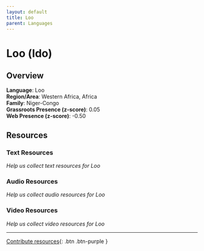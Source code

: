 ```yaml
---
layout: default
title: Loo
parent: Languages
---
```


# Loo (ldo)

## Overview

**Language**: Loo  
**Region/Area**: Western Africa, Africa  
**Family**: Niger-Congo  
**Grassroots Presence (z-score)**: 0.05  
**Web Presence (z-score)**: -0.50  

## Resources

### Text Resources
*Help us collect text resources for Loo*

### Audio Resources
*Help us collect audio resources for Loo*

### Video Resources
*Help us collect video resources for Loo*

---

[Contribute resources](https://forms.office.com/e/1SfLJx3u1r){: .btn .btn-purple }
